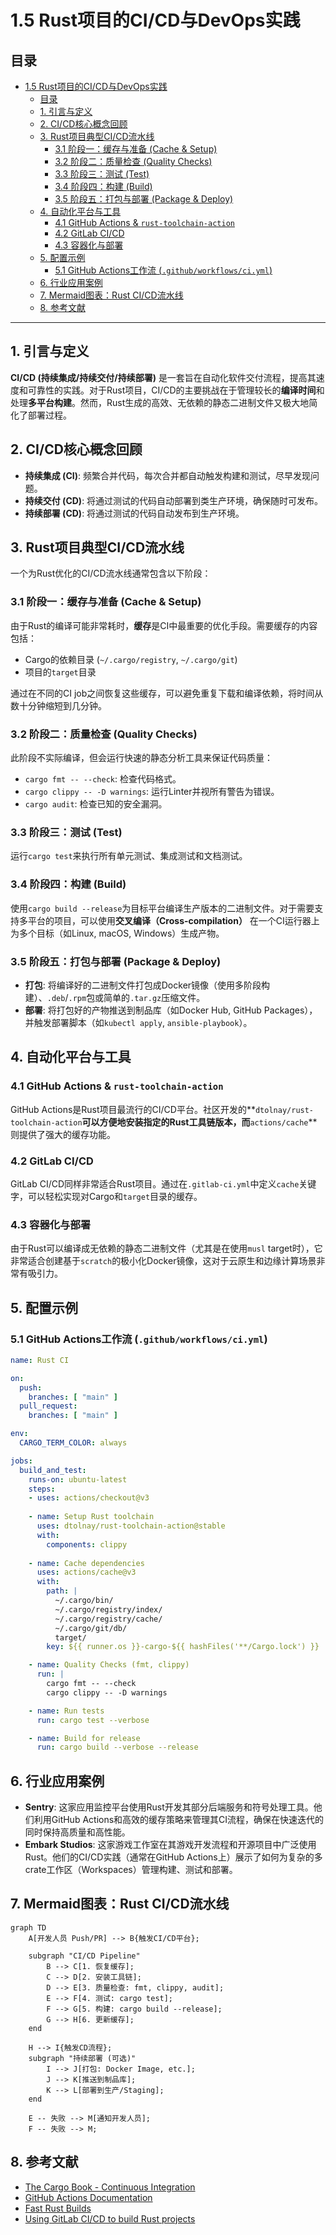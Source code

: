 # 1.5 Rust项目的CI/CD与DevOps实践

## 目录

- [1.5 Rust项目的CI/CD与DevOps实践](#15-rust项目的cicd与devops实践)
  - [目录](#目录)
  - [1. 引言与定义](#1-引言与定义)
  - [2. CI/CD核心概念回顾](#2-cicd核心概念回顾)
  - [3. Rust项目典型CI/CD流水线](#3-rust项目典型cicd流水线)
    - [3.1 阶段一：缓存与准备 (Cache \& Setup)](#31-阶段一缓存与准备-cache--setup)
    - [3.2 阶段二：质量检查 (Quality Checks)](#32-阶段二质量检查-quality-checks)
    - [3.3 阶段三：测试 (Test)](#33-阶段三测试-test)
    - [3.4 阶段四：构建 (Build)](#34-阶段四构建-build)
    - [3.5 阶段五：打包与部署 (Package \& Deploy)](#35-阶段五打包与部署-package--deploy)
  - [4. 自动化平台与工具](#4-自动化平台与工具)
    - [4.1 GitHub Actions \& `rust-toolchain-action`](#41-github-actions--rust-toolchain-action)
    - [4.2 GitLab CI/CD](#42-gitlab-cicd)
    - [4.3 容器化与部署](#43-容器化与部署)
  - [5. 配置示例](#5-配置示例)
    - [5.1 GitHub Actions工作流 (`.github/workflows/ci.yml`)](#51-github-actions工作流-githubworkflowsciyml)
  - [6. 行业应用案例](#6-行业应用案例)
  - [7. Mermaid图表：Rust CI/CD流水线](#7-mermaid图表rust-cicd流水线)
  - [8. 参考文献](#8-参考文献)

---

## 1. 引言与定义

**CI/CD (持续集成/持续交付/持续部署)** 是一套旨在自动化软件交付流程，提高其速度和可靠性的实践。对于Rust项目，CI/CD的主要挑战在于管理较长的**编译时间**和处理**多平台构建**。然而，Rust生成的高效、无依赖的静态二进制文件又极大地简化了部署过程。

## 2. CI/CD核心概念回顾

- **持续集成 (CI)**: 频繁合并代码，每次合并都自动触发构建和测试，尽早发现问题。
- **持续交付 (CD)**: 将通过测试的代码自动部署到类生产环境，确保随时可发布。
- **持续部署 (CD)**: 将通过测试的代码自动发布到生产环境。

## 3. Rust项目典型CI/CD流水线

一个为Rust优化的CI/CD流水线通常包含以下阶段：

### 3.1 阶段一：缓存与准备 (Cache & Setup)

由于Rust的编译可能非常耗时，**缓存**是CI中最重要的优化手段。需要缓存的内容包括：

- Cargo的依赖目录 (`~/.cargo/registry`, `~/.cargo/git`)
- 项目的`target`目录

通过在不同的CI job之间恢复这些缓存，可以避免重复下载和编译依赖，将时间从数十分钟缩短到几分钟。

### 3.2 阶段二：质量检查 (Quality Checks)

此阶段不实际编译，但会运行快速的静态分析工具来保证代码质量：

- `cargo fmt -- --check`: 检查代码格式。
- `cargo clippy -- -D warnings`: 运行Linter并视所有警告为错误。
- `cargo audit`: 检查已知的安全漏洞。

### 3.3 阶段三：测试 (Test)

运行`cargo test`来执行所有单元测试、集成测试和文档测试。

### 3.4 阶段四：构建 (Build)

使用`cargo build --release`为目标平台编译生产版本的二进制文件。对于需要支持多平台的项目，可以使用**交叉编译（Cross-compilation）** 在一个CI运行器上为多个目标（如Linux, macOS, Windows）生成产物。

### 3.5 阶段五：打包与部署 (Package & Deploy)

- **打包**: 将编译好的二进制文件打包成Docker镜像（使用多阶段构建）、`.deb`/`.rpm`包或简单的`.tar.gz`压缩文件。
- **部署**: 将打包好的产物推送到制品库（如Docker Hub, GitHub Packages），并触发部署脚本（如`kubectl apply`, `ansible-playbook`）。

## 4. 自动化平台与工具

### 4.1 GitHub Actions & `rust-toolchain-action`

GitHub Actions是Rust项目最流行的CI/CD平台。社区开发的**`dtolnay/rust-toolchain-action`**可以方便地安装指定的Rust工具链版本，而**`actions/cache`**则提供了强大的缓存功能。

### 4.2 GitLab CI/CD

GitLab CI/CD同样非常适合Rust项目。通过在`.gitlab-ci.yml`中定义`cache`关键字，可以轻松实现对Cargo和`target`目录的缓存。

### 4.3 容器化与部署

由于Rust可以编译成无依赖的静态二进制文件（尤其是在使用`musl` target时），它非常适合创建基于`scratch`的极小化Docker镜像，这对于云原生和边缘计算场景非常有吸引力。

## 5. 配置示例

### 5.1 GitHub Actions工作流 (`.github/workflows/ci.yml`)

```yaml
name: Rust CI

on:
  push:
    branches: [ "main" ]
  pull_request:
    branches: [ "main" ]

env:
  CARGO_TERM_COLOR: always

jobs:
  build_and_test:
    runs-on: ubuntu-latest
    steps:
    - uses: actions/checkout@v3
    
    - name: Setup Rust toolchain
      uses: dtolnay/rust-toolchain-action@stable
      with:
        components: clippy
        
    - name: Cache dependencies
      uses: actions/cache@v3
      with:
        path: |
          ~/.cargo/bin/
          ~/.cargo/registry/index/
          ~/.cargo/registry/cache/
          ~/.cargo/git/db/
          target/
        key: ${{ runner.os }}-cargo-${{ hashFiles('**/Cargo.lock') }}

    - name: Quality Checks (fmt, clippy)
      run: |
        cargo fmt -- --check
        cargo clippy -- -D warnings

    - name: Run tests
      run: cargo test --verbose

    - name: Build for release
      run: cargo build --verbose --release
```

## 6. 行业应用案例

- **Sentry**: 这家应用监控平台使用Rust开发其部分后端服务和符号处理工具。他们利用GitHub Actions和高效的缓存策略来管理其CI流程，确保在快速迭代的同时保持高质量和高性能。
- **Embark Studios**: 这家游戏工作室在其游戏开发流程和开源项目中广泛使用Rust。他们的CI/CD实践（通常在GitHub Actions上）展示了如何为复杂的多crate工作区（Workspaces）管理构建、测试和部署。

## 7. Mermaid图表：Rust CI/CD流水线

```mermaid
graph TD
    A[开发人员 Push/PR] --> B{触发CI/CD平台};
    
    subgraph "CI/CD Pipeline"
        B --> C[1. 恢复缓存];
        C --> D[2. 安装工具链];
        D --> E[3. 质量检查: fmt, clippy, audit];
        E --> F[4. 测试: cargo test];
        F --> G[5. 构建: cargo build --release];
        G --> H[6. 更新缓存];
    end

    H --> I{触发CD流程};
    subgraph "持续部署 (可选)"
        I --> J[打包: Docker Image, etc.];
        J --> K[推送到制品库];
        K --> L[部署到生产/Staging];
    end

    E -- 失败 --> M[通知开发人员];
    F -- 失败 --> M;
```

## 8. 参考文献

- [The Cargo Book - Continuous Integration](https://doc.rust-lang.org/cargo/guide/continuous-integration.html)
- [GitHub Actions Documentation](https://docs.github.com/en/actions)
- [Fast Rust Builds](https://matklad.github.io/2021/09/04/fast-rust-builds.html)
- [Using GitLab CI/CD to build Rust projects](https://docs.gitlab.com/ee/ci/examples/rust_example.html)
